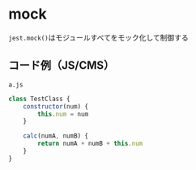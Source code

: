 # mock

`jest.mock()`はモジュールすべてをモック化して制御する

## コード例（JS/CMS）

`a.js`

```js
class TestClass {
    constructor(num) {
        this.num = num
    }

    calc(numA, numB) {
        return numA + numB + this.num
    }
}
```